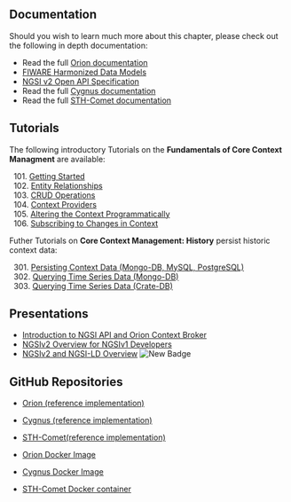 ## Documentation

Should you wish to learn much more about this chapter, please check out the following in depth documentation:

  - Read the full [Orion documentation](https://fiware-orion.readthedocs.io/en/latest/)
  - [FIWARE Harmonized Data Models](http://schema.fiware.org)
  - [NGSI v2 Open API Specification](https://swagger.lab.fiware.org/?url=https://raw.githubusercontent.com/Fiware/specifications/master/OpenAPI/ngsiv2/ngsiv2-openapi.json)
 -  Read the full [Cygnus documentation](https://fiware-cygnus.readthedocs.io/en/latest/)
 -  Read the full [STH-Comet documentation](https://fiware-sth-comet.readthedocs.io/en/latest/)

## Tutorials

The following introductory Tutorials on the **Fundamentals of Core Context Managment** are available:

&nbsp; 101. [Getting Started](https://fiware-tutorials.readthedocs.io/en/latest/getting-started)<br/>
&nbsp; 102. [Entity Relationships](https://fiware-tutorials.readthedocs.io/en/latest/entity-relationships)<br/>
&nbsp; 103. [CRUD Operations](https://fiware-tutorials.readthedocs.io/en/latest/crud-operations)<br/>
&nbsp; 104. [Context Providers](https://fiware-tutorials.readthedocs.io/en/latest/context-providers)<br/>
&nbsp; 105. [Altering the Context Programmatically](https://fiware-tutorials.readthedocs.io/en/latest/accessing-context)<br/>
&nbsp; 106. [Subscribing to Changes in Context](https://fiware-tutorials.readthedocs.io/en/latest/subscriptions)<br/>

Futher Tutorials on **Core Context Management: History** persist historic context data:

&nbsp; 301. [Persisting Context Data (Mongo-DB, MySQL, PostgreSQL)](https://fiware-tutorials.readthedocs.io/en/latest/historic-context)<br/>
&nbsp; 302. [Querying Time Series Data (Mongo-DB)](https://fiware-tutorials.readthedocs.io/en/latest/short-term-history)<br/>
&nbsp; 303. [Querying Time Series Data (Crate-DB)](https://fiware-tutorials.readthedocs.io/en/latest/time-series-data)<br/>


## Presentations

   - [Introduction to NGSI API and Orion Context Broker](http://bit.ly/fiware-orion)
   - [NGSIv2 Overview for NGSIv1 Developers](http://bit.ly/ngsiv2-vs-ngsiv1)
   - [NGSIv2 and NGSI-LD Overview](https://bit.ly/2Htk5Z8)  ![New Badge](https://img.shields.io/badge/New-!-red.svg)

## GitHub Repositories

  - [Orion (reference implementation)](https://github.com/Fiware/context.Orion)
  - [Cygnus (reference implementation)](https://github.com/Fiware/context.Cygnus)
  - [STH-Comet(reference implementation)](https://github.com/Fiware/context.STH.Comet)

  - [Orion Docker Image](https://hub.docker.com/r/fiware/orion/)
  - [Cygnus Docker Image](https://hub.docker.com/r/fiware/cygnus-ngsi/)
  - [STH-Comet Docker container](https://hub.docker.com/r/fiware/sth-comet/)




